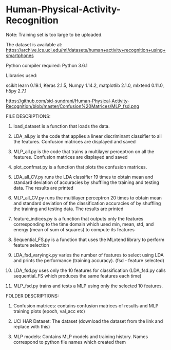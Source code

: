 # Human-Physical-Activity-Recognition
Note: Training set is too large to be uploaded. 

The dataset is available at:
https://archive.ics.uci.edu/ml/datasets/human+activity+recognition+using+smartphones

Python compiler required: Python 3.6.1 

Libraries used:

scikit learn 0.19.1, Keras 2.1.5, Numpy 1.14.2, matplotlib 2.1.0, mlxtend 0.11.0, h5py 2.7.1




https://github.com/sid-sundrani/Human-Physical-Activity-Recognition/blob/master/Confusion%20Matrices/MLP_fsd.png







FILE DESCRIPTIONS:

1. load_dataset is a function that loads the data. 

2. LDA_all.py is the code that applies a linear discriminant classifier to all the features. Confusion matrices are displayed and saved

3. MLP_all.py is the code that trains a multilayer perceptron on all the features. Confusion matrices are displayed and saved 

4. plot_confmat.py is a function that plots the confusion matrices. 

5. LDA_all_CV.py runs the LDA classifier 19 times to obtain mean and standard deviation of accuracies by shuffling the training and testing data. The results are printed

6. MLP_all_CV.py runs the multilayer perceptron 20 times to obtain mean and standard deviation of the classification accuracies of by shuffling the training and testing data. The results are printed

7. feature_indices.py is a function that outputs only the features corresponding to the time domain which used min, mean, std, and energy (mean of sum of squares) to compute its features

8. Sequential_FS.py is a function that uses the MLxtend library to perform feature selection

9. LDA_fsd_varyingk.py	varies the number of features to select using LDA  and prints the performance (training accuracy). (fsd - feature selected)

10. LDA_fsd.py uses only the 10 features for classification (LDA_fsd.py calls sequential_FS which produces the same features each time)

11. MLP_fsd.py trains and tests a MLP using only the selected 10 features. 


FOLDER DESCRIPTIONS:

1. Confusion matrices: contains confusion matrices of results and MLP training plots (epoch, val_acc etc)

2. UCI HAR Dataset: The dataset (download the dataset from the link and replace with this)

3. MLP models: Contains MLP models and training history. Names correspond to python file names which created them





